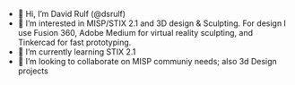 - 👋 Hi, I’m David Rulf (@dsrulf)
- 👀 I’m interested in MISP/STIX 2.1 and 3D design & Sculpting. For design I use Fusion 360, Adobe Medium for virtual reality sculpting, and Tinkercad for fast prototyping.
- 🌱 I’m currently learning STIX 2.1
- 💞️ I’m looking to collaborate on MISP communiy needs; also 3d Design projects

<!---
dsrulf/dsrulf is a ✨ special ✨ repository because its `README.md` (this file) appears on your GitHub profile.
You can click the Preview link to take alook at your changes.
--->
